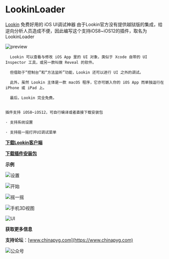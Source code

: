 # LookinLoader 
[Lookin](https://lookin.work) 免费好用的 iOS UI调试神器
由于Lookin官方没有提供越狱版的集成，给逆向分析人员造成不便，因此编写这个支持iOS8~iOS12的插件，取名为LookinLoader

![preview](https://github.com/creantan/LookinLoader/blob/master/example/preview.jpg "lookin" )

```
  Lookin 可以查看与修改 iOS App 里的 UI 对象，类似于 Xcode 自带的 UI Inspector 工具，或另一款叫做 Reveal 的软件。

  但借助于“控制台”和“方法监听”功能，Lookin 还可以进行 UI 之外的调试。

  此外，虽然 Lookin 主体是一款 macOS 程序，它亦可嵌入你的 iOS App 而单独运行在 iPhone 或 iPad 上。

  最后，Lookin 完全免费。
```

```

插件支持 iOS8~iOS12，可自行编译或者直接下载安装包

· 支持系统设置

· 支持摇一摇打开UI调试菜单

```

**[下载Lookin客户端](https://lookin.work)**

**[下载插件安装包](https://github.com/creantan/LookinLoader/releases/download/1.0.2/com.chinapyg.lookinloader_1.0.2_iphoneos-arm.deb.zip)**

**示例**

![设置](https://github.com/creantan/LookinLoader/blob/master/example/setting.jpeg "设置" )

![开始](https://github.com/creantan/LookinLoader/blob/master/example/start.jpg "开始" )

![摇一摇](https://github.com/creantan/LookinLoader/blob/master/example/debugui.png "摇一摇" )

![手机3D视图](https://github.com/creantan/LookinLoader/blob/master/example/3dvew.png "3dview" )

![UI](https://github.com/creantan/LookinLoader/blob/master/example/ui.png "UI" )

**获取更多信息**

**支持论坛**：[www.chinapyg.com](https://www.chinapyg.com)

![公众号](https://github.com/creantan/LookinLoader/blob/master/example/qrcode.jpg "公众号" )

